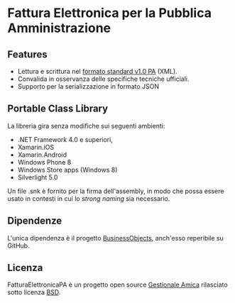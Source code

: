 ﻿# Fattura Elettronica per la Pubblica Amministrazione

## Features
- Lettura e scrittura nel [formato standard v1.0 PA][pa] (XML).
- Convalida in osservanza delle specifiche tecniche ufficiali.
- Supporto per la serializzazione in formato JSON

## Portable Class Library
La libreria gira senza modifiche sui seguenti ambienti:

- .NET Framework 4.0 e superiori,
- Xamarin.iOS
- Xamarin.Android
- Windows Phone 8
- Windows Store apps (Windows 8)
- Silverlight 5.0

Un file .snk è fornito per la firma dell'assembly, in modo che possa essere usato in contesti in cui lo *strong naming* sia necessario.

## Dipendenze
L'unica dipendenza è il progetto [BusinessObjects][bo], anch'esso reperibile su GitHub. 

## Licenza
FatturaElettronicaPA è un progetto open source [Gestionale Amica][ga] rilasciato sotto licenza [BSD][bsd].

[pa]: http://www.fatturapa.gov.it/export/fatturazione/sdi/Specifiche_tecniche_del_formato_FatturaPA_v1.0.pdf
[bo]: http://github.com/FatturaElettronicaPA/BusinessObjects 
[bsd]: http://github.com/FatturaElettronicaPA/BusinessObjects/blob/master/LICENSE
[ga]: http://gestionaleamica.com
